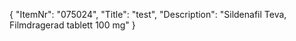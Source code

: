 {
  "ItemNr": "075024",
  "Title": "test",
  "Description": "Sildenafil Teva, Filmdragerad tablett 100 mg"
}